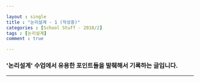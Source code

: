 ```yaml
---

layout : single
title : "논리설계 - 1 (작성중)"
categories : [School Stuff - 2018/2]
tags : [논리설계]
comment : true

---
```


### '논리설계' 수업에서 유용한 포인트들을 발췌해서 기록하는 글입니다.

---



